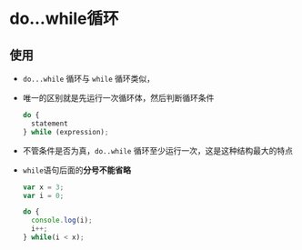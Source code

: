 # do…while循环

## 使用

+ `do...while` 循环与 `while` 循环类似，

+ 唯一的区别就是先运行一次循环体，然后判断循环条件

    ```js
    do {
      statement
    } while (expression);
    ```

+ 不管条件是否为真，`do..while` 循环至少运行一次，这是这种结构最大的特点

+ `while`语句后面的**分号不能省略**

    ```js
    var x = 3;
    var i = 0;

    do {
      console.log(i);
      i++;
    } while(i < x);
    ```
